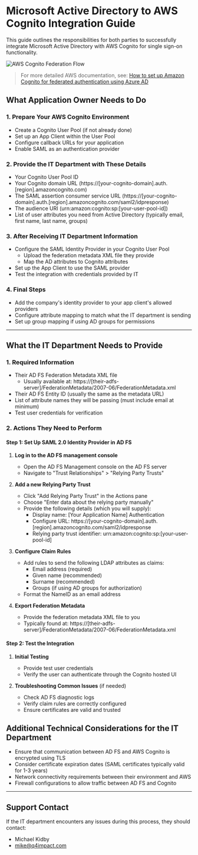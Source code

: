 # Microsoft Active Directory to AWS Cognito Integration Guide

This guide outlines the responsibilities for both parties to successfully integrate Microsoft Active Directory with AWS Cognito for single sign-on functionality.

![AWS Cognito Federation Flow](https://d2908q01vomqb2.cloudfront.net/22d200f8670dbdb3e253a90eee5098477c95c23d/2021/11/10/Amazon-Cognito-federated-authentication-1r.png)

> For more detailed AWS documentation, see: [How to set up Amazon Cognito for federated authentication using Azure AD](https://aws.amazon.com/blogs/security/how-to-set-up-amazon-cognito-for-federated-authentication-using-azure-ad/)

## What Application Owner Needs to Do

### 1. Prepare Your AWS Cognito Environment

- Create a Cognito User Pool (if not already done)
- Set up an App Client within the User Pool
- Configure callback URLs for your application
- Enable SAML as an authentication provider

### 2. Provide the IT Department with These Details

- Your Cognito User Pool ID
- Your Cognito domain URL (https://[your-cognito-domain].auth.[region].amazoncognito.com)
- The SAML assertion consumer service URL (https://[your-cognito-domain].auth.[region].amazoncognito.com/saml2/idpresponse)
- The audience URI (urn:amazon:cognito:sp:[your-user-pool-id])
- List of user attributes you need from Active Directory (typically email, first name, last name, groups)

### 3. After Receiving IT Department Information

- Configure the SAML Identity Provider in your Cognito User Pool
  - Upload the federation metadata XML file they provide
  - Map the AD attributes to Cognito attributes
- Set up the App Client to use the SAML provider
- Test the integration with credentials provided by IT

### 4. Final Steps

- Add the company's identity provider to your app client's allowed providers
- Configure attribute mapping to match what the IT department is sending
- Set up group mapping if using AD groups for permissions

---

## What the IT Department Needs to Provide

### 1. Required Information

- Their AD FS Federation Metadata XML file
  - Usually available at: https://[their-adfs-server]/FederationMetadata/2007-06/FederationMetadata.xml
- Their AD FS Entity ID (usually the same as the metadata URL)
- List of attribute names they will be passing (must include email at minimum)
- Test user credentials for verification

### 2. Actions They Need to Perform

#### Step 1: Set Up SAML 2.0 Identity Provider in AD FS

1. **Log in to the AD FS management console**
   - Open the AD FS Management console on the AD FS server
   - Navigate to "Trust Relationships" > "Relying Party Trusts"

2. **Add a new Relying Party Trust**
   - Click "Add Relying Party Trust" in the Actions pane
   - Choose "Enter data about the relying party manually"
   - Provide the following details (which you will supply):
     - Display name: [Your Application Name] Authentication
     - Configure URL: https://[your-cognito-domain].auth.[region].amazoncognito.com/saml2/idpresponse
     - Relying party trust identifier: urn:amazon:cognito:sp:[your-user-pool-id]

3. **Configure Claim Rules**
   - Add rules to send the following LDAP attributes as claims:
     - Email address (required)
     - Given name (recommended)
     - Surname (recommended)
     - Groups (if using AD groups for authorization)
   - Format the NameID as an email address

4. **Export Federation Metadata**
   - Provide the federation metadata XML file to you
   - Typically found at: https://[their-adfs-server]/FederationMetadata/2007-06/FederationMetadata.xml

#### Step 2: Test the Integration

1. **Initial Testing**
   - Provide test user credentials
   - Verify the user can authenticate through the Cognito hosted UI

2. **Troubleshooting Common Issues** (if needed)
   - Check AD FS diagnostic logs
   - Verify claim rules are correctly configured
   - Ensure certificates are valid and trusted

## Additional Technical Considerations for the IT Department

- Ensure that communication between AD FS and AWS Cognito is encrypted using TLS
- Consider certificate expiration dates (SAML certificates typically valid for 1-3 years)
- Network connectivity requirements between their environment and AWS
- Firewall configurations to allow traffic between AD FS and Cognito

---

## Support Contact

If the IT department encounters any issues during this process, they should contact:
- Michael Kidby
- mike@q4impact.com
